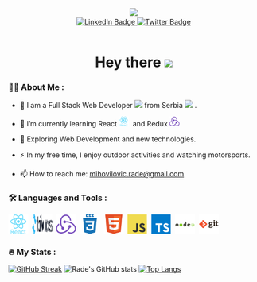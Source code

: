 <div id="header" align="center">
  <img src="https://media.giphy.com/media/M9gbBd9nbDrOTu1Mqx/giphy.gif" width="150"/>
  <div id="badges">
    <a href="https://www.linkedin.com/in/rade-mihovilovi%C4%87-web-developer/">
      <img src="https://img.shields.io/badge/LinkedIn-blue?style=for-the-badge&logo=linkedin&logoColor=white" alt="LinkedIn Badge"/>
    </a>
    <a href="https://twitter.com/r4de2">
      <img src="https://img.shields.io/badge/Twitter-blue?style=for-the-badge&logo=twitter&logoColor=white" alt="Twitter Badge"/>
    </a>
  </div>
  <img src="https://komarev.com/ghpvc/?username=r4deadv&style=flat-square&color=blue" alt=""/>
  <h1>
    Hey there
    <img src="https://media.giphy.com/media/hvRJCLFzcasrR4ia7z/giphy.gif" width="30px"/>
  </h1>
</div>

### :man_technologist: About Me :
- :wave: I am a Full Stack Web Developer <img src="https://media.giphy.com/media/WUlplcMpOCEmTGBtBW/giphy.gif" width="30"> from Serbia <img src="https://1.bp.blogspot.com/-NdXxo4Yhtmc/YEKDrOTaz_I/AAAAAAAA408/o-Io3-QcrhwQY7whLxlJJtwLMKW6qQCggCLcBGAsYHQ/s0/Flag_of_Serbia.gif" width="20"> .

- :book: I’m currently learning React <img src="https://github.com/devicons/devicon/blob/master/icons/react/react-original-wordmark.svg" title="React" alt="React" width="20" height="20"/>&nbsp; and  Redux <img src="https://github.com/devicons/devicon/blob/master/icons/redux/redux-original.svg" title="Redux" alt="Redux " width="20" height="20"/>&nbsp;

- :seedling: Exploring Web Development and new technologies.

- :zap: In my free time, I enjoy outdoor activities and watching motorsports.

- :mailbox: How to reach me: mihovilovic.rade@gmail.com

### :hammer_and_wrench: Languages and Tools :
<div>
  <img src="https://github.com/devicons/devicon/blob/master/icons/react/react-original-wordmark.svg" title="React" alt="React" width="40" height="40"/>&nbsp;
  <img src="https://github.com/devicons/devicon/blob/master/icons/tailwindcss/tailwindcss-original-wordmark.svg" title="Tailwind css" alt="Tailwind css" width="40" height="40"/>&nbsp;
  <img src="https://github.com/devicons/devicon/blob/master/icons/redux/redux-original.svg" title="Redux" alt="Redux " width="40" height="40"/>&nbsp;
  <img src="https://github.com/devicons/devicon/blob/master/icons/css3/css3-plain-wordmark.svg"  title="CSS3" alt="CSS" width="40" height="40"/>&nbsp;
  <img src="https://github.com/devicons/devicon/blob/master/icons/html5/html5-original.svg" title="HTML5" alt="HTML" width="40" height="40"/>&nbsp;
  <img src="https://github.com/devicons/devicon/blob/master/icons/javascript/javascript-original.svg" title="JavaScript" alt="JavaScript" width="40" height="40"/>&nbsp;
  <img src="https://github.com/devicons/devicon/blob/master/icons/typescript/typescript-original.svg" title="Typescript" alt="Typescript" width="40" height="40"/>&nbsp;
  <img src="https://github.com/devicons/devicon/blob/master/icons/nodejs/nodejs-original-wordmark.svg" title="NodeJS" alt="NodeJS" width="40" height="40"/>&nbsp;
   <img src="https://github.com/devicons/devicon/blob/master/icons/git/git-original-wordmark.svg" title="Git" alt="Git" width="40" height="40"/>
</div>

### :fire: My Stats :
[![GitHub Streak](http://github-readme-streak-stats.herokuapp.com?user=r4deadv&theme=dark&background=000000)](https://git.io/streak-stats)
![Rade's GitHub stats](https://github-readme-stats.vercel.app/api?username=r4deadv&show_icons=true&theme=radical&count_private=true)
[![Top Langs](https://github-readme-stats.vercel.app/api/top-langs/?username=r4deadv&langs_count=6&layout=compact)](https://github.com/anuraghazra/github-readme-stats)
